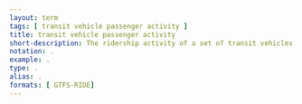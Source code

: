 ```yaml
---
layout: term
tags: [ transit vehicle passenger activity ]
title: transit vehicle passenger activity
short-description: The ridership activity of a set of transit vehicles.  Ons, Offs, Volumes by vehicle and location.
notation: .
example: .
type: . 
alias: .
formats: [ GTFS-RIDE]
---
```

